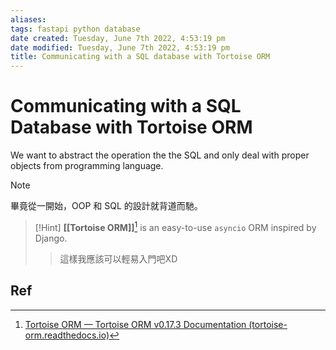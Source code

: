 ```yaml
---
aliases: 
tags: fastapi python database 
date created: Tuesday, June 7th 2022, 4:53:19 pm
date modified: Tuesday, June 7th 2022, 4:53:19 pm
title: Communicating with a SQL database with Tortoise ORM
---
```


# Communicating with a SQL Database with Tortoise ORM

We want to abstract the operation the the SQL and only deal with proper objects from programming language.

> [!Note]
> 畢竟從一開始，OOP 和 SQL 的設計就背道而馳。

> [!Hint]
> **[[Tortoise ORM]]**[^1] is an easy-to-use `asyncio` ORM inspired by Django. 
> > 這樣我應該可以輕易入門吧XD

## Ref

[^1]: [Tortoise ORM — Tortoise ORM v0.17.3 Documentation (tortoise-orm.readthedocs.io)](https://tortoise-orm.readthedocs.io/en/latest/)